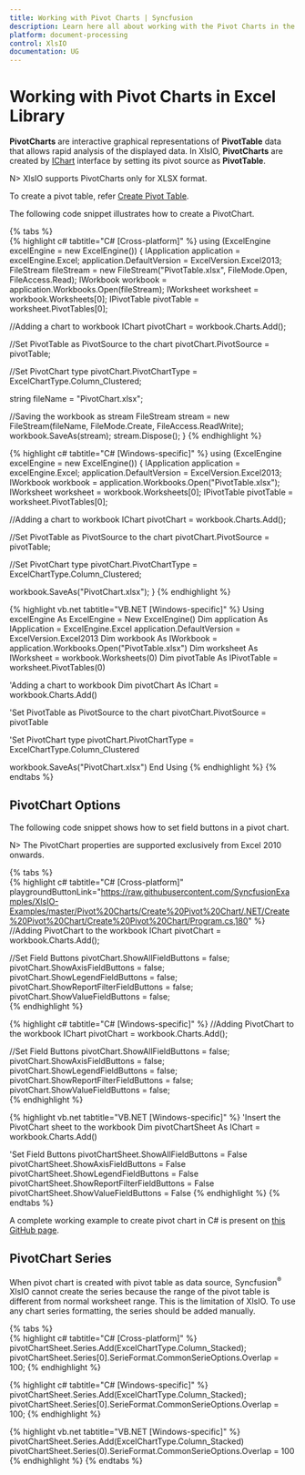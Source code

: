 ```yaml
---
title: Working with Pivot Charts | Syncfusion
description: Learn here all about working with the Pivot Charts in the Syncfusion Excel (XlsIO) Library and more.
platform: document-processing
control: XlsIO
documentation: UG 
---
```


# Working with Pivot Charts in Excel Library

**PivotCharts** are interactive graphical representations of **PivotTable** data that allows rapid analysis of the displayed data. In XlsIO, **PivotCharts** are created by [IChart](https://help.syncfusion.com/cr/document-processing/Syncfusion.XlsIO.IChart.html) interface by setting its pivot source as **PivotTable**.

N> XlsIO supports PivotCharts only for XLSX format.

To create a pivot table, refer [Create Pivot Table](https://help.syncfusion.com/document-processing/excel/excel-library/net/working-with-pivot-tables#create). 

The following code snippet illustrates how to create a PivotChart.

{% tabs %}  
{% highlight c# tabtitle="C# [Cross-platform]" %}
using (ExcelEngine excelEngine = new ExcelEngine())
{
  IApplication application = excelEngine.Excel;
  application.DefaultVersion = ExcelVersion.Excel2013;
  FileStream fileStream = new FileStream("PivotTable.xlsx", FileMode.Open, FileAccess.Read);
  IWorkbook workbook = application.Workbooks.Open(fileStream);
  IWorksheet worksheet = workbook.Worksheets[0];
  IPivotTable pivotTable = worksheet.PivotTables[0];

  //Adding a chart to workbook
  IChart pivotChart = workbook.Charts.Add();

  //Set PivotTable as PivotSource to the chart
  pivotChart.PivotSource = pivotTable;

  //Set PivotChart type
  pivotChart.PivotChartType = ExcelChartType.Column_Clustered;

  string fileName = "PivotChart.xlsx";

  //Saving the workbook as stream
  FileStream stream = new FileStream(fileName, FileMode.Create, FileAccess.ReadWrite);
  workbook.SaveAs(stream);
  stream.Dispose();
}
{% endhighlight %}

{% highlight c# tabtitle="C# [Windows-specific]" %}
using (ExcelEngine excelEngine = new ExcelEngine())
{
  IApplication application = excelEngine.Excel;
  application.DefaultVersion = ExcelVersion.Excel2013;
  IWorkbook workbook = application.Workbooks.Open("PivotTable.xlsx");
  IWorksheet worksheet = workbook.Worksheets[0];
  IPivotTable pivotTable = worksheet.PivotTables[0];

  //Adding a chart to workbook
  IChart pivotChart = workbook.Charts.Add();

  //Set PivotTable as PivotSource to the chart
  pivotChart.PivotSource = pivotTable;

  //Set PivotChart type
  pivotChart.PivotChartType = ExcelChartType.Column_Clustered;

  workbook.SaveAs("PivotChart.xlsx");
}
{% endhighlight %}

{% highlight vb.net tabtitle="VB.NET [Windows-specific]" %}
Using excelEngine As ExcelEngine = New ExcelEngine()
  Dim application As IApplication = ExcelEngine.Excel
  application.DefaultVersion = ExcelVersion.Excel2013
  Dim workbook As IWorkbook = application.Workbooks.Open("PivotTable.xlsx")
  Dim worksheet As IWorksheet = workbook.Worksheets(0)
  Dim pivotTable As IPivotTable = worksheet.PivotTables(0)

  'Adding a chart to workbook
  Dim pivotChart As IChart = workbook.Charts.Add()

  'Set PivotTable as PivotSource to the chart
  pivotChart.PivotSource = pivotTable

  'Set PivotChart type
  pivotChart.PivotChartType = ExcelChartType.Column_Clustered

  workbook.SaveAs("PivotChart.xlsx")
End Using
{% endhighlight %}
{% endtabs %}  

## PivotChart Options

The following code snippet shows how to set field buttons in a pivot chart.

N> The PivotChart properties are supported exclusively from Excel 2010 onwards.

{% tabs %}  
{% highlight c# tabtitle="C# [Cross-platform]" playgroundButtonLink="https://raw.githubusercontent.com/SyncfusionExamples/XlsIO-Examples/master/Pivot%20Charts/Create%20Pivot%20Chart/.NET/Create%20Pivot%20Chart/Create%20Pivot%20Chart/Program.cs,180" %}
//Adding PivotChart to the workbook
IChart pivotChart = workbook.Charts.Add();

//Set Field Buttons
pivotChart.ShowAllFieldButtons = false;
pivotChart.ShowAxisFieldButtons = false;
pivotChart.ShowLegendFieldButtons = false;
pivotChart.ShowReportFilterFieldButtons = false;
pivotChart.ShowValueFieldButtons = false;  
{% endhighlight %}

{% highlight c# tabtitle="C# [Windows-specific]" %}
//Adding PivotChart to the workbook
IChart pivotChart = workbook.Charts.Add();

//Set Field Buttons
pivotChart.ShowAllFieldButtons = false;
pivotChart.ShowAxisFieldButtons = false;
pivotChart.ShowLegendFieldButtons = false;
pivotChart.ShowReportFilterFieldButtons = false;
pivotChart.ShowValueFieldButtons = false;   
{% endhighlight %}

{% highlight vb.net tabtitle="VB.NET [Windows-specific]" %}
'Insert the PivotChart sheet to the workbook
Dim pivotChartSheet As IChart = workbook.Charts.Add()

'Set Field Buttons
pivotChartSheet.ShowAllFieldButtons = False
pivotChartSheet.ShowAxisFieldButtons = False
pivotChartSheet.ShowLegendFieldButtons = False
pivotChartSheet.ShowReportFilterFieldButtons = False
pivotChartSheet.ShowValueFieldButtons = False
{% endhighlight %}
{% endtabs %}  
  
A complete working example to create pivot chart in C# is present on [this GitHub page](https://github.com/SyncfusionExamples/XlsIO-Examples/tree/master/Pivot%20Charts/Create%20Pivot%20Chart/.NET/Create%20Pivot%20Chart). 

## PivotChart Series

When pivot chart is created with pivot table as data source, Syncfusion<sup>&reg;</sup> XlsIO cannot create the series because the range of the pivot table is different from normal worksheet range. This is the limitation of XlsIO. To use any chart series formatting, the series should be added manually.

{% tabs %}  
{% highlight c# tabtitle="C# [Cross-platform]" %}
pivotChartSheet.Series.Add(ExcelChartType.Column_Stacked);
pivotChartSheet.Series[0].SerieFormat.CommonSerieOptions.Overlap = 100;
{% endhighlight %}

{% highlight c# tabtitle="C# [Windows-specific]" %}
pivotChartSheet.Series.Add(ExcelChartType.Column_Stacked);
pivotChartSheet.Series[0].SerieFormat.CommonSerieOptions.Overlap = 100;
{% endhighlight %}

{% highlight vb.net tabtitle="VB.NET [Windows-specific]" %}
pivotChartSheet.Series.Add(ExcelChartType.Column_Stacked)
pivotChartSheet.Series(0).SerieFormat.CommonSerieOptions.Overlap = 100
{% endhighlight %}
{% endtabs %} 

 